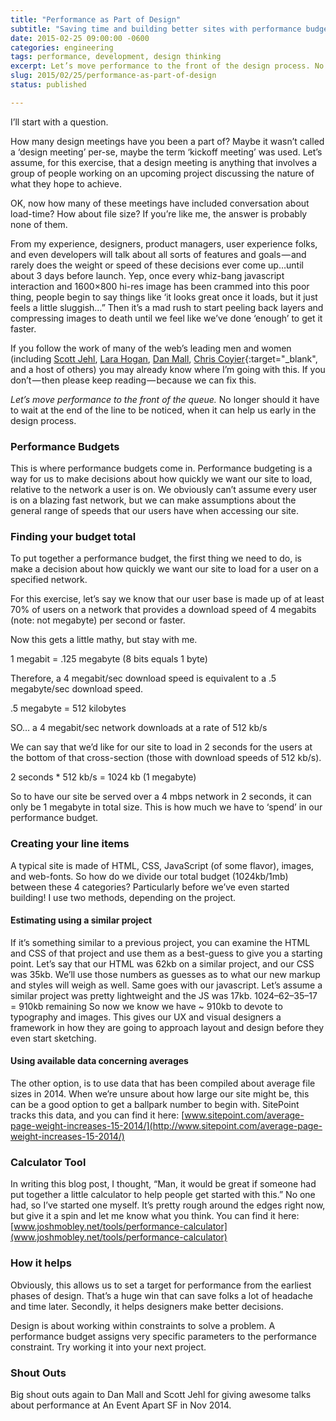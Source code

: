 ```yaml
---
title: "Performance as Part of Design"
subtitle: "Saving time and building better sites with performance budgets"
date: 2015-02-25 09:00:00 -0600
categories: engineering
tags: performance, development, design thinking
excerpt: Let’s move performance to the front of the design process. No longer should it have to wait at the end of the line to be noticed, when it can help us early in the design process.
slug: 2015/02/25/performance-as-part-of-design
status: published

---
```

I’ll start with a question.

How many design meetings have you been a part of? Maybe it wasn’t called a ‘design meeting’ per-se, maybe the term ‘kickoff meeting’ was used. Let’s assume, for this exercise, that a design meeting is anything that involves a group of people working on an upcoming project discussing the nature of what they hope to achieve.

OK, now how many of these meetings have included conversation about load-time? How about file size? If you’re like me, the answer is probably none of them.

From my experience, designers, product managers, user experience folks, and even developers will talk about all sorts of features and goals — and rarely does the weight or speed of these decisions ever come up…until about 3 days before launch. Yep, once every whiz-bang javascript interaction and 1600×800 hi-res image has been crammed into this poor thing, people begin to say things like ‘it looks great once it loads, but it just feels a little sluggish…” Then it’s a mad rush to start peeling back layers and compressing images to death until we feel like we’ve done ‘enough’ to get it faster.

If you follow the work of many of the web’s leading men and women (including [Scott Jehl](http://www.twitter.com/scottjehl), [Lara Hogan](https://twitter.com/lara_hogan), [Dan Mall](http://www.twitter.com/danielmall), [Chris Coyier](http://www.twitter.com/chriscoyier){:target="_blank", and a host of others) you may already know where I’m going with this. If you don’t — then please keep reading — because we can fix this.

*Let’s move performance to the front of the queue.* No longer should it have to wait at the end of the line to be noticed, when it can help us early in the design process.

### Performance Budgets

This is where performance budgets come in. Performance budgeting is a way for us to make decisions about how quickly we want our site to load, relative to the network a user is on. We obviously can’t assume every user is on a blazing fast network, but we can make assumptions about the general range of speeds that our users have when accessing our site.

### Finding your budget total

To put together a performance budget, the first thing we need to do, is make a decision about how quickly we want our site to load for a user on a specified network.

For this exercise, let’s say we know that our user base is made up of at least 70% of users on a network that provides a download speed of 4 megabits (note: not megabyte) per second or faster.

Now this gets a little mathy, but stay with me.

1 megabit = .125 megabyte (8 bits equals 1 byte)

Therefore, a 4 megabit/sec download speed is equivalent to a .5 megabyte/sec download speed.

.5 megabyte = 512 kilobytes

SO… a 4 megabit/sec network downloads at a rate of 512 kb/s

We can say that we’d like for our site to load in 2 seconds for the users at the bottom of that cross-section (those with download speeds of 512 kb/s).

2 seconds * 512 kb/s = 1024 kb (1 megabyte)

So to have our site be served over a 4 mbps network in 2 seconds, it can only be 1 megabyte in total size. This is how much we have to ‘spend’ in our performance budget.

### Creating your line items

A typical site is made of HTML, CSS, JavaScript (of some flavor), images, and web-fonts. So how do we divide our total budget (1024kb/1mb) between these 4 categories? Particularly before we’ve even started building! I use two methods, depending on the project.

#### Estimating using a similar project

If it’s something similar to a previous project, you can examine the HTML and CSS of that project and use them as a best-guess to give you a starting point. Let’s say that our HTML was 62kb on a similar project, and our CSS was 35kb. We’ll use those numbers as guesses as to what our new markup and styles will weigh as well. Same goes with our javascript. Let’s assume a similar project was pretty lightweight and the JS was 17kb. 1024–62–35–17 = 910kb remaining
So now we know we have ~ 910kb to devote to typography and images. This gives our UX and visual designers a framework in how they are going to approach layout and design before they even start sketching.

#### Using available data concerning averages

The other option, is to use data that has been compiled about average file sizes in 2014. When we’re unsure about how large our site might be, this can be a good option to get a ballpark number to begin with. SitePoint tracks this data, and you can find it here: [www.sitepoint.com/average-page-weight-increases-15-2014/](http://www.sitepoint.com/average-page-weight-increases-15-2014/)

### Calculator Tool

In writing this blog post, I thought, “Man, it would be great if someone had put together a little calculator to help people get started with this.” No one had, so I’ve started one myself. It’s pretty rough around the edges right now, but give it a spin and let me know what you think. You can find it here: [www.joshmobley.net/tools/performance-calculator](www.joshmobley.net/tools/performance-calculator)

### How it helps

Obviously, this allows us to set a target for performance from the earliest phases of design. That’s a huge win that can save folks a lot of headache and time later. Secondly, it helps designers make better decisions.

Design is about working within constraints to solve a problem. A performance budget assigns very specific parameters to the performance constraint. Try working it into your next project.

### Shout Outs

Big shout outs again to Dan Mall and Scott Jehl for giving awesome talks about performance at An Event Apart SF in Nov 2014.

